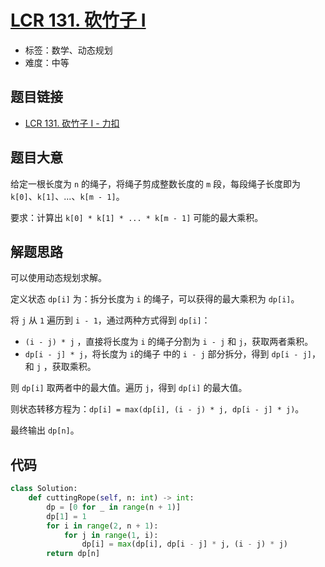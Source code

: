 # [LCR 131. 砍竹子 I](https://leetcode.cn/problems/jian-sheng-zi-lcof/)

- 标签：数学、动态规划
- 难度：中等

## 题目链接

- [LCR 131. 砍竹子 I - 力扣](https://leetcode.cn/problems/jian-sheng-zi-lcof/)

## 题目大意

给定一根长度为 `n` 的绳子，将绳子剪成整数长度的 `m` 段，每段绳子长度即为 `k[0]`、`k[1]`、...、`k[m - 1]`。

要求：计算出 `k[0] * k[1] * ... * k[m - 1]` 可能的最大乘积。

## 解题思路

可以使用动态规划求解。

定义状态 `dp[i]` 为：拆分长度为 `i` 的绳子，可以获得的最大乘积为 `dp[i]`。

将 `j` 从 `1` 遍历到 `i - 1`，通过两种方式得到 `dp[i]`：

- `(i - j) * j` ，直接将长度为 `i` 的绳子分割为 `i - j` 和 `j`，获取两者乘积。
- `dp[i - j] * j`，将长度为 `i`的绳子 中的 `i - j` 部分拆分，得到 `dp[i - j]`，和 `j` ，获取乘积。

则 `dp[i]` 取两者中的最大值。遍历 `j`，得到 `dp[i]` 的最大值。

则状态转移方程为：`dp[i] = max(dp[i], (i - j) * j, dp[i - j] * j)`。

最终输出 `dp[n]`。

## 代码

```python
class Solution:
    def cuttingRope(self, n: int) -> int:
        dp = [0 for _ in range(n + 1)]
        dp[1] = 1
        for i in range(2, n + 1):
            for j in range(1, i):
                dp[i] = max(dp[i], dp[i - j] * j, (i - j) * j)
        return dp[n]
```

